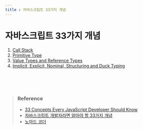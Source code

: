 ```yaml
---
title : 자바스크립트 33가지 개념
---
```


# 자바스크립트 33가지 개념

1. [Call Stack](01_call_stack/README.md)
1. [Primitive Type](02_primitive_type/README.md)
1. [Value Types and Reference Types](03_value_and_reference/README.md)
1. [Implicit, Explicit, Nominal, Structuring and Duck Typing](04_implicit_coercion/README.md)

<br/>
<br/>
<br/>

> ### Reference
> * [33 Concepts Every JavaScript Developer Should Know](https://github.com/leonardomso/33-js-concepts)
> * [자바스크립트 개발자라면 알아야 할 33가지 개념](https://velog.io/@jakeseo_me/2019-03-15-2303-%EC%9E%91%EC%84%B1%EB%90%A8-rmjta5a3xh)
> * [노마드 코더](https://www.youtube.com/watch?v=QkFkFqg-J04&list=PL7jH19IHhOLMmmjrwCi7-dMFVdoU0hhgF&index=10)
